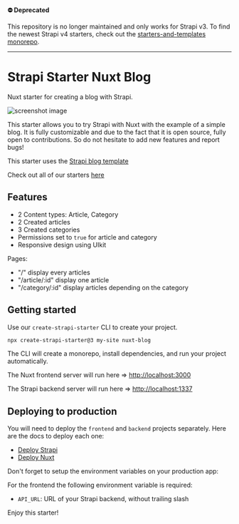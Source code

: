 **:no_entry: Deprecated**

This repository is no longer maintained and only works for Strapi v3. To find the newest Strapi v4 starters, check out the [starters-and-templates monorepo](https://github.com/strapi/starters-and-templates/).

---

# Strapi Starter Nuxt Blog

Nuxt starter for creating a blog with Strapi.

![screenshot image](/screenshot.png)

This starter allows you to try Strapi with Nuxt with the example of a simple blog. It is fully customizable and due to the fact that it is open source, fully open to contributions. So do not hesitate to add new features and report bugs!

This starter uses the [Strapi blog template](https://github.com/strapi/strapi-template-blog)

Check out all of our starters [here](https://strapi.io/starters)


## Features

- 2 Content types: Article, Category
- 2 Created articles
- 3 Created categories
- Permissions set to `true` for article and category
- Responsive design using UIkit

Pages:

- "/" display every articles
- "/article/:id" display one article
- "/category/:id" display articles depending on the category


## Getting started

Use our `create-strapi-starter` CLI to create your project.

```sh
npx create-strapi-starter@3 my-site nuxt-blog
```

The CLI will create a monorepo, install dependencies, and run your project automatically.

The Nuxt frontend server will run here => [http://localhost:3000](http://localhost:3000)

The Strapi backend server will run here => [http://localhost:1337](http://localhost:1337)

## Deploying to production

You will need to deploy the `frontend` and `backend` projects separately. Here are the docs to deploy each one:

- [Deploy Strapi](https://strapi.io/documentation/developer-docs/latest/setup-deployment-guides/deployment.html#hosting-provider-guides)
- [Deploy Nuxt](https://nuxtjs.org/docs/2.x/deployment/deploying-to-21yunbox)

Don't forget to setup the environment variables on your production app:

For the frontend the following environment variable is required: 
- `API_URL`: URL of your Strapi backend, without trailing slash


Enjoy this starter!
